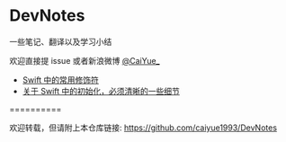 # DevNotes

一些笔记、翻译以及学习小结

欢迎直接提 issue 或者新浪微博 [@CaiYue_](http://weibo.com/caiyue233)

- [Swift 中的常用修饰符](https://github.com/caiyue1993/DevNotes/blob/master/notes/some-modifiers-in-swift.md)
- [关于 Swift 中的初始化，必须清晰的一些细节](https://github.com/caiyue1993/DevNotes/blob/master/notes/initializer-in-swift.md)

==========

欢迎转载，但请附上本仓库链接: https://github.com/caiyue1993/DevNotes 
